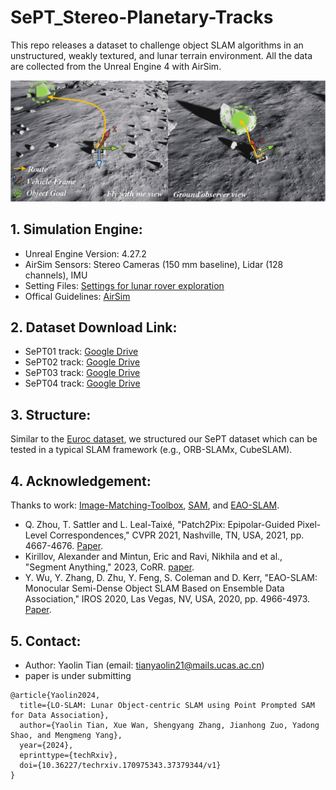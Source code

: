 # SePT_Stereo-Planetary-Tracks
This repo releases a dataset to challenge object SLAM algorithms in an unstructured, weakly textured, and lunar terrain environment. All the data are collected from the Unreal Engine 4 with AirSim.

  ![Lunar GUI](https://github.com/miaTian99/SePT_Stereo-Planetary-Tracks/blob/main/assets/lunar%20GUI.png)
## 1. Simulation Engine:
- Unreal Engine Version: 4.27.2
- AirSim Sensors: Stereo Cameras (150 mm baseline), Lidar (128 channels), IMU
- Setting Files: [Settings for lunar rover exploration](https://github.com/miaTian99/SePT_Stereo-Planetary-Tracks/blob/main/assets/settings.json)
- Offical Guidelines: [AirSim](https://microsoft.github.io/AirSim/) 
## 2. Dataset Download Link:
- SePT01 track: [Google Drive](https://drive.google.com/uc?export=download&id=11mJYHrdUd1CwxPjvXIs3pl1Rz6kTRJLI)
- SePT02 track: [Google Drive](https://drive.google.com/uc?export=download&id=1Ncb6DRubtPpQlUpklbLCODtnBL9co1Tm)
- SePT03 track: [Google Drive](https://drive.google.com/uc?export=download&id=14D_nS-BwYwpmSYTPNvXvEU7W9qTg2xQm)
- SePT04 track: [Google Drive](https://drive.google.com/uc?export=download&id=1Qq2U2tW_siSp2Ns8P0MM10ranBZ1y7Y1)
## 3. Structure:
Similar to the [Euroc dataset](https://projects.asl.ethz.ch/datasets/doku.php?id=kmavvisualinertialdatasets), we structured our SePT dataset which can be tested in a typical SLAM framework (e.g., ORB-SLAMx, CubeSLAM).

## 4. Acknowledgement:
Thanks to work: [Image-Matching-Toolbox](https://github.com/GrumpyZhou/image-matching-toolbox), [SAM](https://github.com/facebookresearch/segment-anything), and [EAO-SLAM](https://github.com/yanmin-wu/EAO-SLAM).
- Q. Zhou, T. Sattler and L. Leal-Taixé, "Patch2Pix: Epipolar-Guided Pixel-Level Correspondences," CVPR 2021, Nashville, TN, USA, 2021, pp. 4667-4676. [Paper](https://arxiv.org/abs/2012.01909/). 
- Kirillov, Alexander and Mintun, Eric and Ravi, Nikhila and et al., "Segment Anything," 2023, CoRR. [paper](https://ai.meta.com/research/publications/segment-anything/).
- Y. Wu, Y. Zhang, D. Zhu, Y. Feng, S. Coleman and D. Kerr, "EAO-SLAM: Monocular Semi-Dense Object SLAM Based on Ensemble Data Association," IROS 2020, Las Vegas, NV, USA, 2020, pp. 4966-4973.
[Paper](https://ieeexplore.ieee.org/abstract/document/9341757).
## 5. Contact:
- Author: Yaolin Tian (email: tianyaolin21@mails.ucas.ac.cn)
- paper is under submitting
```
@article{Yaolin2024,
  title={LO-SLAM: Lunar Object-centric SLAM using Point Prompted SAM for Data Association},
  author={Yaolin Tian, Xue Wan, Shengyang Zhang, Jianhong Zuo, Yadong Shao, and Mengmeng Yang},
  year={2024},
  eprinttype={techRxiv},
  doi={10.36227/techrxiv.170975343.37379344/v1}
}
```
